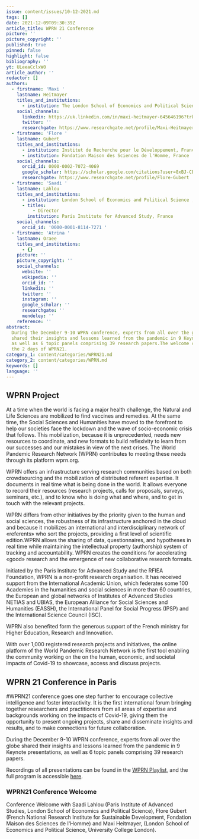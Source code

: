 ```yaml
---
issue: content/issues/10-12-2021.md
tags: []
date: 2021-12-09T09:30:39Z
article_title: WPRN 21 Conference
picture: ''
picture_copyright: ''
published: true
pinned: false
highlight: false
bibliography: ''
yt: ULeeaCclxW0
article_author: ''
redactor: []
authors:
  - firstname: 'Maxi '
    lastname: Heitmayer
    titles_and_institutions:
      - institution: The London School of Economics and Political Science, United Kingdom
    social_channels:
      linkedin: https://uk.linkedin.com/in/maxi-heitmayer-645646196?trk=public_profile_browsemap_profile-result-card_result-card_full-click
      twitter: ''
      researchgate: https://www.researchgate.net/profile/Maxi-Heitmayer
  - firstname: 'Flore '
    lastname: Gubert
    titles_and_institutions:
      - institution: Institut de Recherche pour le Développement, France
      - institution: Fondation Maison des Sciences de l'Homme, France
    social_channels:
      orcid_id: 0000-0002-7072-4069
      google_scholar: https://scholar.google.com/citations?user=8xBJ-CEAAAAJ&hl=fr
      researchgate: https://www.researchgate.net/profile/Flore-Gubert
  - firstname: 'Saadi '
    lastname: Lahlou
    titles_and_institutions:
      - institution: London School of Economics and Political Science , United Kingdom
      - titles:
          - Director
        institution: Paris Institute for Advanced Study, France
    social_channels:
      orcid_id: '0000-0001-8114-7271 '
  - firstname: 'Atrina '
    lastname: Oraee
    titles_and_institutions:
      - {}
    picture: ''
    picture_copyright: ''
    social_channels:
      website: ''
      wikipedia: ''
      orcid_id: ''
      linkedin: ''
      twitter: ''
      instagram: ''
      google_scholar: ''
      researchgate: ''
      mendeley: ''
    reference: ''
abstract:
  During the December 9-10 WPRN conference, experts from all over the globe
  shared their insights and lessons learned from the pandemic in 9 Keynote presentations,
  as well as 6 topic panels comprising 39 research papers.The welcome conference opens
  the 2 days of WPRN21.
category_1: content/categories/WPRN21.md
category_2: content/categories/WPRN.md
keywords: []
language: ''
---
```


## WPRN Project

At a time when the world is facing a major health challenge, the Natural and Life Sciences are mobilized to find vaccines and remedies. At the same time, the Social Sciences and Humanities have moved to the forefront to help our societies face the lockdown and the wave of socio-economic crisis that follows. This mobilization, because it is unprecedented, needs new resources to coordinate, and new formats to build reflexivity to learn from our successes and our mistakes in view of the next crises. The World Pandemic Research Network (WPRN) contributes to meeting these needs through its platform wprn.org.

WPRN offers an infrastructure serving research communities based on both crowdsourcing and the mobilization of distributed referent expertise. It documents in real time what is being done in the world. It allows everyone to record their resources (research projects, calls for proposals, surveys, seminars, etc.), and to know who is doing what and where, and to get in touch with the relevant projects.

WPRN differs from other initiatives by the priority given to the human and social sciences, the robustness of its infrastructure anchored in the cloud and because it mobilizes an international and interdisciplinary network of «referents» who sort the projects, providing a first level of scientific edition.WPRN allows the sharing of data, questionnaires, and hypotheses in real time while maintaining the intellectual property (authorship) system of tracking and accountability. WPRN creates the conditions for accelerating «good» research and the emergence of new collaborative research formats.

Initiated by the Paris Institute for Advanced Study and the RFIEA Foundation, WPRN is a non-profit research organisation. It has received support from the International Academic Union, which federates some 100 Academies in the humanities and social sciences in more than 60 countries, the European and global networks of Institutes of Advanced Studies NETIAS and UBIAS, the European Alliance for Social Sciences and Humanities (EASSH), the International Panel for Social Progress (IPSP) and the International Science Council (ISC).

WPRN also benefited form the generous support of the French ministry for Higher Education, Research and Innovation.

With over 1,000 registered research projects and initiatives, the online platform of the World Pandemic Research Network is the first tool enabling the community working on the on the human, economic, and societal impacts of Covid-19 to showcase, access and discuss projects.

## WPRN 21 Conference in Paris

\#WPRN21 conference goes one step further to encourage collective intelligence and foster interactivity. It is the first international forum bringing together researchers and practitioners from all areas of expertise and backgrounds working on the impacts of Covid-19, giving them the opportunity to present ongoing projects, share and disseminate insights and results, and to make connections for future collaboration.

During the December 9-10 WPRN conference, experts from all over the globe shared their insights and lessons learned from the pandemic in 9 Keynote presentations, as well as 6 topic panels comprising 39 research papers.

Recordings of all presentations can be found in the [WPRN Playlist](https://www.youtube.com/playlist?list=PLLv_k1nsHewlD-pB7BCWsiQnNvb_NhPpO 'WPRN Playlist'), and the full program is accessible [here](https://wprn.org/conference/ 'WPRN Program').

### WPRN21 Conference Welcome

Conference Welcome with Saadi Lahlou (Paris Institute of Advanced Studies, London School of Economics and Political Science), Flore Gubert (French National Research Institute for Sustainable Development, Fondation Maison des Sciences de l'Homme) and Maxi Heitmayer, (London School of Economics and Political Science, University College London).

<Youtube yt="ULeeaCclxW0" caption="Conference Welcome"></Youtube>
